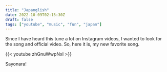 ```yaml
---
title: "Japanglish"
date: 2022-10-09T02:15:30Z
draft: false
tags: ["youtube", "music", "fun", "japan"]
---
```


Since I have heard this tune a lot on Instagram videos, I wanted to look for the song and
official video. So, here it is, my new favorite song.

{{< youtube zhGnuWwpNxI >}}

Sayonara!
